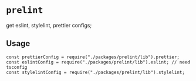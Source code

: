 # `prelint`

get eslint, stylelint, prettier configs;

## Usage

```
const prettierConfig = require("./packages/prelint/lib").prettier;
const eslintConfig = require("./packages/prelint/lib").eslint; // need tsconfig
const stylelintConfig = require("./packages/prelint/lib").stylelint;
```
